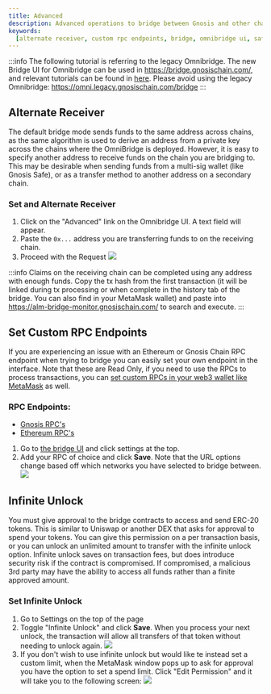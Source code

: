 ```yaml
---
title: Advanced
description: Advanced operations to bridge between Gnosis and other chains
keywords:
  [alternate receiver, custom rpc endpoints, bridge, omnibridge ui, safe]
---
```


:::info
The following tutorial is referring to the legacy Omnibridge.
The new Bridge UI for Omnibridge can be used in https://bridge.gnosischain.com/, and relevant tutorials can be found in [here](../../Bridge%20Explorer.md).
Please avoid using the legacy Omnibridge: https://omni.legacy.gnosischain.com/bridge
:::


## Alternate Receiver

The default bridge mode sends funds to the same address across chains, as the same algorithm is used to derive an address from a private key across the chains where the OmniBridge is deployed. However, it is easy to specify another address to receive funds on the chain you are bridging to. This may be desirable when sending funds from a multi-sig wallet (like Gnosis Safe), or as a transfer method to another address on a secondary chain.

### Set and Alternate Receiver

1. Click on the "Advanced" link on the Omnibridge UI. A text field will appear.
2. Paste the `0x...` address you are transferring funds to on the receiving chain.
3. Proceed with the Request
   ![](/img/bridges/omni-alternate-receiver.gif)

:::info
Claims on the receiving chain can be completed using any address with enough funds. Copy the tx hash from the first transaction (it will be linked during tx processing or when complete in the history tab of the bridge. You can also find in your MetaMask wallet) and paste into https://alm-bridge-monitor.gnosischain.com/ to search and execute.
:::

## Set Custom RPC Endpoints

If you are experiencing an issue with an Ethereum or Gnosis Chain RPC endpoint when trying to bridge you can easily set your own endpoint in the interface.
Note that these are Read Only, if you need to use the RPCs to process transactions, you can [set custom RPCs in your web3 wallet like MetaMask](https://metamask.zendesk.com/hc/en-us/articles/360043227612-How-to-add-a-custom-Network-RPC-and-or-Block-Explorer) as well.

### RPC Endpoints:

- [Gnosis RPC's](/tools/rpc/)
- [Ethereum RPC's](https://www.alchemy.com/list-of/rpc-node-providers-on-ethereum)

1. Go to [the bridge UI](https://omni.gnosischain.com/bridge) and click settings at the top.
2. Add your RPC of choice and click **Save**. Note that the URL options change based off which networks you have selected to bridge between.
   ![](/img/bridges/omni-custom-rpc1.png)

## Infinite Unlock

You must give approval to the bridge contracts to access and send ERC-20 tokens. This is similar to Uniswap or another DEX that asks for approval to spend your tokens.
You can give this permission on a per transaction basis, or you can unlock an unlimited amount to transfer with the infinite unlock option. Infinite unlock saves on transaction fees, but does introduce security risk if the contract is compromised. If compromised, a malicious 3rd party may have the ability to access all funds rather than a finite approved amount.

### Set Infinite Unlock

1. Go to Settings on the top of the page
2. Toggle "Infinite Unlock" and click **Save**. When you process your next unlock, the transaction will allow all transfers of that token without needing to unlock again.
   ![](/img/bridges/omni-infinite-unlock1.png)
3. If you don't wish to use infinite unlock but would like te instead set a custom limit, when the MetaMask window pops up to ask for approval you have the option to set a spend limit. Click "Edit Permission" and it will take you to the following screen:
   ![](/img/bridges/omni-custom-limit.png)
